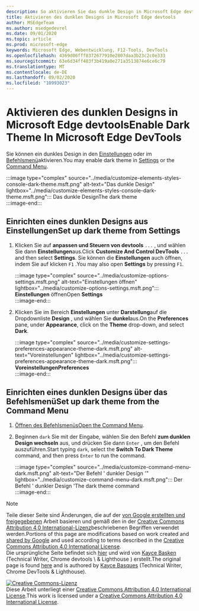 ```yaml
---
description: So aktivieren Sie das dunkle Design in Microsoft Edge devtools
title: Aktivieren des dunklen Designs in Microsoft Edge devtools
author: MSEdgeTeam
ms.author: msedgedevrel
ms.date: 09/01/2020
ms.topic: article
ms.prod: microsoft-edge
keywords: Microsoft Edge, Webentwicklung, F12-Tools, DevTools
ms.openlocfilehash: 4369d06fff8372677910e2807daa3b23c2c0e333
ms.sourcegitcommit: 63e6d34ff483f3b419a0e271a3513874e6ce6c79
ms.translationtype: MT
ms.contentlocale: de-DE
ms.lasthandoff: 09/02/2020
ms.locfileid: "10993023"
---
```

<!-- Copyright Kayce Basques 

   Licensed under the Apache License, Version 2.0 (the "License");
   you may not use this file except in compliance with the License.
   You may obtain a copy of the License at

       https://www.apache.org/licenses/LICENSE-2.0

   Unless required by applicable law or agreed to in writing, software
   distributed under the License is distributed on an "AS IS" BASIS,
   WITHOUT WARRANTIES OR CONDITIONS OF ANY KIND, either express or implied.
   See the License for the specific language governing permissions and
   limitations under the License.  -->





# <span data-ttu-id="3a716-104">Aktivieren des dunklen Designs in Microsoft Edge devtools</span><span class="sxs-lookup"><span data-stu-id="3a716-104">Enable Dark Theme In Microsoft Edge DevTools</span></span>   

  

<span data-ttu-id="3a716-105">Sie können ein dunkles Design in den [Einstellungen](#set-up-dark-theme-from-settings) oder im [Befehlsmenü](#set-up-dark-theme-from-the-command-menu)aktivieren.</span><span class="sxs-lookup"><span data-stu-id="3a716-105">You may enable dark theme in [Settings](#set-up-dark-theme-from-settings) or the [Command Menu](#set-up-dark-theme-from-the-command-menu).</span></span>  

:::image type="complex" source="../media/customize-elements-styles-console-dark-theme.msft.png" alt-text="Das dunkle Design" lightbox="../media/customize-elements-styles-console-dark-theme.msft.png":::
   <span data-ttu-id="3a716-107">Das dunkle Design</span><span class="sxs-lookup"><span data-stu-id="3a716-107">The dark theme</span></span>  
:::image-end:::  

## <span data-ttu-id="3a716-108">Einrichten eines dunklen Designs aus Einstellungen</span><span class="sxs-lookup"><span data-stu-id="3a716-108">Set up dark theme from Settings</span></span>   

1.  <span data-ttu-id="3a716-109">Klicken Sie auf **anpassen und Steuern von devtools** `...` , und wählen Sie dann **Einstellungen**aus.</span><span class="sxs-lookup"><span data-stu-id="3a716-109">Click **Customize And Control DevTools** `...` and then select **Settings**.</span></span>  <span data-ttu-id="3a716-110">Sie können die **Einstellungen** auch öffnen, indem Sie auf klicken `F1` .</span><span class="sxs-lookup"><span data-stu-id="3a716-110">You may also open **Settings** by pressing `F1`.</span></span>  
    
    :::image type="complex" source="../media/customize-options-settings.msft.png" alt-text="Einstellungen öffnen" lightbox="../media/customize-options-settings.msft.png":::
       <span data-ttu-id="3a716-112">**Einstellungen** öffnen</span><span class="sxs-lookup"><span data-stu-id="3a716-112">Open **Settings**</span></span>  
    :::image-end:::  

1.  <span data-ttu-id="3a716-113">Klicken Sie im Bereich **Einstellungen** unter **Darstellung**auf die Dropdownliste **Design** , und wählen Sie **dunkel**aus.</span><span class="sxs-lookup"><span data-stu-id="3a716-113">On the **Preferences** pane,  under **Appearance**, click on the **Theme** drop-down, and select **Dark**.</span></span>  
    
    :::image type="complex" source="../media/customize-settings-preferences-appearance-theme-dark.msft.png" alt-text="Voreinstellungen" lightbox="../media/customize-settings-preferences-appearance-theme-dark.msft.png":::
       **<span data-ttu-id="3a716-115">Voreinstellungen</span><span class="sxs-lookup"><span data-stu-id="3a716-115">Preferences</span></span>**  
    :::image-end:::  

## <span data-ttu-id="3a716-116">Einrichten eines dunklen Designs über das Befehlsmenü</span><span class="sxs-lookup"><span data-stu-id="3a716-116">Set up dark theme from the Command Menu</span></span>   

1.  <span data-ttu-id="3a716-117">[Öffnen des Befehlsmenüs][DevtoolsCommandMenu]</span><span class="sxs-lookup"><span data-stu-id="3a716-117">[Open the Command Menu][DevtoolsCommandMenu].</span></span>  
1.  <span data-ttu-id="3a716-118">Beginnen `dark` Sie mit der Eingabe, wählen Sie den Befehl **zum dunklen Design wechseln** aus, und drücken Sie dann `Enter` , um den Befehl auszuführen.</span><span class="sxs-lookup"><span data-stu-id="3a716-118">Start typing `dark`, select the **Switch To Dark Theme** command, and then press `Enter` to run the command.</span></span>  
    
    :::image type="complex" source="../media/customize-command-menu-dark.msft.png" alt-text="Der Befehl ' dunkler Design '" lightbox="../media/customize-command-menu-dark.msft.png":::
       <span data-ttu-id="3a716-120">Der Befehl ' dunkler Design '</span><span class="sxs-lookup"><span data-stu-id="3a716-120">The dark theme command</span></span>  
    :::image-end:::  
    
<!--  
   


-->  

<!-- links -->  

[DevtoolsCommandMenu]: ../command-menu/index.md "Befehlsmenü | Microsoft docs"  

> [!NOTE]
> <span data-ttu-id="3a716-122">Teile dieser Seite sind Änderungen, die auf der [von Google erstellten und freigegebenen][GoogleSitePolicies] Arbeit basieren und gemäß den in der [Creative Commons Attribution 4,0 International-Lizenz][CCA4IL]beschriebenen Begriffen verwendet werden.</span><span class="sxs-lookup"><span data-stu-id="3a716-122">Portions of this page are modifications based on work created and [shared by Google][GoogleSitePolicies] and used according to terms described in the [Creative Commons Attribution 4.0 International License][CCA4IL].</span></span>  
> <span data-ttu-id="3a716-123">Die ursprüngliche Seite befindet sich [hier](https://developers.google.com/web/tools/chrome-devtools/customize/dark-theme) und wird von [Kayce Basken][KayceBasques] (Technical Writer, Chrome devtools \ & Lighthouse \) erstellt.</span><span class="sxs-lookup"><span data-stu-id="3a716-123">The original page is found [here](https://developers.google.com/web/tools/chrome-devtools/customize/dark-theme) and is authored by [Kayce Basques][KayceBasques] \(Technical Writer, Chrome DevTools \& Lighthouse\).</span></span>  

[![Creative Commons-Lizenz][CCby4Image]][CCA4IL]  
<span data-ttu-id="3a716-125">Diese Arbeit unterliegt einer [Creative Commons Attribution 4.0 International License][CCA4IL].</span><span class="sxs-lookup"><span data-stu-id="3a716-125">This work is licensed under a [Creative Commons Attribution 4.0 International License][CCA4IL].</span></span>  

[CCA4IL]: https://creativecommons.org/licenses/by/4.0  
[CCby4Image]: https://i.creativecommons.org/l/by/4.0/88x31.png  
[GoogleSitePolicies]: https://developers.google.com/terms/site-policies  
[KayceBasques]: https://developers.google.com/web/resources/contributors/kaycebasques  
